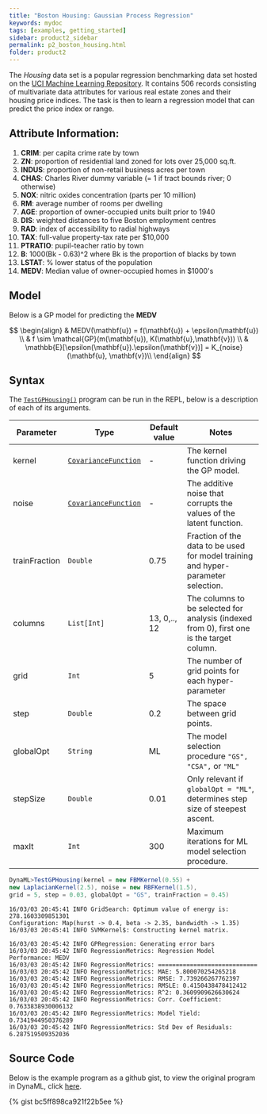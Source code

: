 ```yaml
---
title: "Boston Housing: Gaussian Process Regression"
keywords: mydoc
tags: [examples, getting_started]
sidebar: product2_sidebar
permalink: p2_boston_housing.html
folder: product2
---
```


The _Housing_ data set is a popular regression benchmarking data set hosted on the [UCI Machine Learning Repository](https://archive.ics.uci.edu/ml/datasets/Housing). It contains 506 records consisting of multivariate data attributes for various real estate zones and their housing price indices. The task is then to learn a regression model that can predict the price index or range.

## Attribute Information:

1. **CRIM**: per capita crime rate by town
2. **ZN**: proportion of residential land zoned for lots over 25,000 sq.ft.
3. **INDUS**: proportion of non-retail business acres per town
4. **CHAS**: Charles River dummy variable (= 1 if tract bounds river; 0 otherwise)
5. **NOX**: nitric oxides concentration (parts per 10 million)
6. **RM**: average number of rooms per dwelling
7. **AGE**: proportion of owner-occupied units built prior to 1940
8. **DIS**: weighted distances to five Boston employment centres
9. **RAD**: index of accessibility to radial highways
10. **TAX**: full-value property-tax rate per $10,000
11. **PTRATIO**: pupil-teacher ratio by town
12. **B**: 1000(Bk - 0.63)^2 where Bk is the proportion of blacks by town
13. **LSTAT**: % lower status of the population
14. **MEDV**: Median value of owner-occupied homes in $1000's

## Model

Below is a GP model for predicting the **MEDV**

$$
	\begin{align}
		& MEDV(\mathbf{u}) = f(\mathbf{u}) + \epsilon(\mathbf{u}) \\
		& f \sim \mathcal{GP}(m(\mathbf{u}), K(\mathbf{u},\mathbf{v})) \\
		& \mathbb{E}[\epsilon(\mathbf{u}).\epsilon(\mathbf{v})] = K_{noise}(\mathbf{u}, \mathbf{v})\\
	\end{align}
$$

## Syntax

The [```TestGPHousing()```]({{site.baseurl}}/api_docs/v1.4.1/dynaml-examples/index.html#io.github.mandar2812.dynaml.examples.TestGPHousing$) program can be run in the REPL, below is a description of each of its arguments.

Parameter | Type | Default value |Notes
--------|-----------|-----------|------------|
kernel | [```CovarianceFunction```]({{site.baseurl}}/api_docs/v1.4.1/dynaml-core/index.html#io.github.mandar2812.dynaml.kernels.CovarianceFunction) | - | The kernel function driving the GP model.
noise | [```CovarianceFunction```]({{site.baseurl}}/api_docs/v1.4.1/dynaml-core/index.html#io.github.mandar2812.dynaml.kernels.CovarianceFunction) | - | The additive noise that corrupts the values of the latent function.
trainFraction | ```Double``` | 0.75 | Fraction of the data to be used for model training and hyper-parameter selection.
columns | ```List[Int]``` | 13, 0,.., 12 | The columns to be selected for analysis (indexed from 0), first one is the target column.
grid| ```Int``` | 5 | The number of grid points for each hyper-parameter  
step | ```Double```| 0.2| The space between grid points.
globalOpt | ```String``` | ML | The model selection procedure ```"GS", "CSA",``` or ```"ML"```
stepSize | ```Double``` | 0.01 | Only relevant if ```globalOpt = "ML"```, determines step size of steepest ascent.
maxIt | ```Int``` | 300 | Maximum iterations for ML model selection procedure.


```scala
DynaML>TestGPHousing(kernel = new FBMKernel(0.55) +
new LaplacianKernel(2.5), noise = new RBFKernel(1.5),
grid = 5, step = 0.03, globalOpt = "GS", trainFraction = 0.45)
```

```
16/03/03 20:45:41 INFO GridSearch: Optimum value of energy is: 278.1603309851301
Configuration: Map(hurst -> 0.4, beta -> 2.35, bandwidth -> 1.35)
16/03/03 20:45:41 INFO SVMKernel$: Constructing kernel matrix.
```

```
16/03/03 20:45:42 INFO GPRegression: Generating error bars
16/03/03 20:45:42 INFO RegressionMetrics: Regression Model Performance: MEDV
16/03/03 20:45:42 INFO RegressionMetrics: ============================
16/03/03 20:45:42 INFO RegressionMetrics: MAE: 5.800070254265218
16/03/03 20:45:42 INFO RegressionMetrics: RMSE: 7.739266267762397
16/03/03 20:45:42 INFO RegressionMetrics: RMSLE: 0.4150438478412412
16/03/03 20:45:42 INFO RegressionMetrics: R^2: 0.3609909626630624
16/03/03 20:45:42 INFO RegressionMetrics: Corr. Coefficient: 0.7633838930006132
16/03/03 20:45:42 INFO RegressionMetrics: Model Yield: 0.7341944950376289
16/03/03 20:45:42 INFO RegressionMetrics: Std Dev of Residuals: 6.287519509352036
```

## Source Code

Below is the example program as a github gist, to view the original program in DynaML, click [here](https://github.com/transcendent-ai-labs/DynaML/blob/master/src/main/scala/io/github/mandar2812/dynaml/examples/TestGPHousing.scala).

{% gist bc5ff898ca921f22b5ee %}
